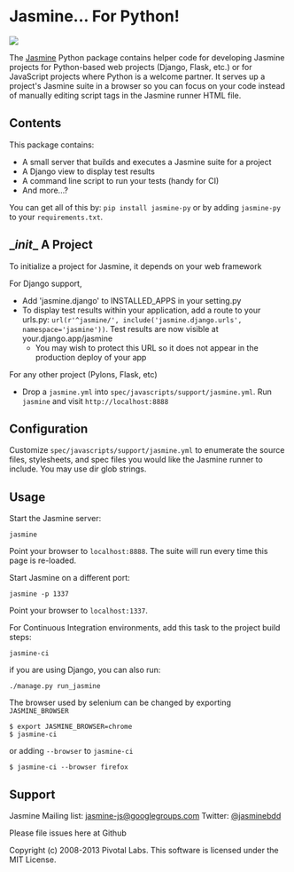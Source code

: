 # Jasmine... For Python!

<a title="Build at Travis CI" href="https://travis-ci.org/pivotal/jasmine-py"><img src="https://api.travis-ci.org/pivotal/jasmine-py.png" /></a>

The [Jasmine](http://github.com/pivotal/jasmine) Python package contains helper code for developing Jasmine projects for Python-based web projects (Django, Flask, etc.) or for JavaScript projects where Python is a welcome partner. It serves up a project's Jasmine suite in a browser so you can focus on your code instead of manually editing script tags in the Jasmine runner HTML file.

## Contents
This package contains:

* A small server that builds and executes a Jasmine suite for a project
* A Django view to display test results
* A command line script to run your tests (handy for CI)
* And more...?

You can get all of this by: `pip install jasmine-py` or by adding `jasmine-py` to your `requirements.txt`.

## \__init__ A Project

To initialize a project for Jasmine, it depends on your web framework

For Django support,

* Add 'jasmine.django' to INSTALLED_APPS in your setting.py
* To display test results within your application, add a route to your urls.py: `url(r'^jasmine/', include('jasmine.django.urls', namespace='jasmine'))`. Test results are now visible at your.django.app/jasmine 
    * You may wish to protect this URL so it does not appear in the production deploy of your app

For any other project (Pylons, Flask, etc)

* Drop a `jasmine.yml` into `spec/javascripts/support/jasmine.yml`. Run `jasmine` and visit `http://localhost:8888`

## Configuration

Customize `spec/javascripts/support/jasmine.yml` to enumerate the source files, stylesheets, and spec files you would like the Jasmine runner to include.
You may use dir glob strings.


## Usage

Start the Jasmine server:

`jasmine`

Point your browser to `localhost:8888`. The suite will run every time this page is re-loaded.

Start Jasmine on a different port:

`jasmine -p 1337`

Point your browser to `localhost:1337`.

For Continuous Integration environments, add this task to the project build steps:

`jasmine-ci`

if you are using Django, you can also run:

`./manage.py run_jasmine`


The browser used by selenium can be changed by exporting `JASMINE_BROWSER` 

    $ export JASMINE_BROWSER=chrome
    $ jasmine-ci

or adding `--browser` to `jasmine-ci`

    $ jasmine-ci --browser firefox


## Support

Jasmine Mailing list: [jasmine-js@googlegroups.com](mailto:jasmine-js@googlegroups.com)
Twitter: [@jasminebdd](http://twitter.com/jasminebdd)

Please file issues here at Github

Copyright (c) 2008-2013 Pivotal Labs. This software is licensed under the MIT License.

